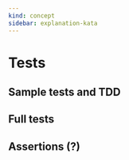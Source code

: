 ```yaml
---
kind: concept
sidebar: explanation-kata
---
```


# Tests

## Sample tests and TDD


## Full tests

## Assertions (?)


